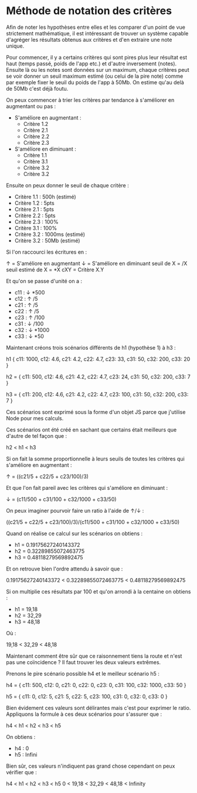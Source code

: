 # Méthode de notation des critères

Afin de noter les hypothèses entre elles et les comparer d'un point de vue strictement mathématique, il est intéressant de trouver un système capable d'agréger les résultats obtenus aux critères et d'en extraire une note unique.

Pour commencer, il y a certains critères qui sont pires plus leur résultat est haut (temps passé, poids de l'app etc.) et d'autre inversement (notes).\
Ensuite là ou les notes sont données sur un maximum, chaque critères peut se voir donner un seuil maximum estimé (ou celui de la pire note) comme par exemple fixer le seuil du poids de l'app à 50Mb. On estime qu'au delà de 50Mb c'est déjà foutu.

On peux commencer à trier les critères par tendance à s'améliorer en augmentant ou pas :

- S'améliore en augmentant :
  - Critère 1.2
  - Critère 2.1
  - Critère 2.2
  - Critère 2.3
- S'améliore en diminuant :
  - Critère 1.1
  - Critère 3.1
  - Critère 3.2
  - Critère 3.2

Ensuite on peux donner le seuil de chaque critère :

- Critère 1.1 : 500h (estimé)
- Critère 1.2 : 5pts
- Critère 2.1 : 5pts
- Critère 2.2 : 5pts
- Critère 2.3 : 100%
- Critère 3.1 : 100%
- Critère 3.2 : 1000ms (estimé)
- Critère 3.2 : 50Mb (estimé)

Si l'on raccourci les écritures en :

↑ = S'améliore en augmentant
↓ = S'améliore en diminuant
seuil de X = /X
seuil estimé de X = *X
cXY = Critère X.Y

Et qu'on se passe d'unité on a :

- c11 : ↓ *500
- c12 : ↑ /5
- c21 : ↑ /5
- c22 : ↑ /5
- c23 : ↑ /100
- c31 : ↓ /100
- c32 : ↓ *1000
- c33 : ↓ *50

Maintenant créons trois scénarios différents de h1 (hypothèse 1) à h3 :

h1 {
  c11: 1000,
  c12: 4.6,
  c21: 4.2,
  c22: 4.7,
  c23: 33,
  c31: 50,
  c32: 200,
  c33: 20
}

h2 = {
  c11: 500,
  c12: 4.6,
  c21: 4.2,
  c22: 4.7,
  c23: 24,
  c31: 50,
  c32: 200,
  c33: 7
}

h3 = {
  c11: 200,
  c12: 4.6,
  c21: 4.2,
  c22: 4.7,
  c23: 100,
  c31: 50,
  c32: 200,
  c33: 7
}

Ces scénarios sont exprimé sous la forme d'un objet JS parce que j'utilise Node pour mes calculs.

Ces scénarios ont été créé en sachant que certains était meilleurs que d'autre de tel façon que :

h2 < h1 < h3

Si on fait la somme proportionnelle à leurs seuils de toutes les critères qui s'améliore en augmentant :

↑ = ((c21/5 + c22/5 + c23/100)/3)

Et que l'on fait pareil avec les critères qui s'améliore en diminuant :

↓ = (c11/500 + c31/100 + c32/1000 + c33/50)

On peux imaginer pourvoir faire un ratio à l'aide de ↑/↓ :

((c21/5 + c22/5 + c23/100)/3)/(c11/500 + c31/100 + c32/1000 + c33/50)

Quand on réalise ce calcul sur les scénarios on obtiens :

- h1 = 0.19175627240143372
- h2 = 0.32289855072463775
- h3 = 0.48118279569892475

Et on retrouve bien l'ordre attendu à savoir que :

0.19175627240143372 < 0.32289855072463775 < 0.48118279569892475

Si on multiplie ces résultats par 100 et qu'on arrondi à la centaine on obtiens :

- h1 = 19,18
- h2 = 32,29
- h3 = 48,18

Où :

19,18 < 32,29 < 48,18

Maintenant comment être sûr que ce raisonnement tiens la route et n'est pas une coïncidence ? Il faut trouver les deux valeurs extrêmes.

Prenons le pire scénario possible h4 et le meilleur scénario h5 :

h4 = {
  c11: 500,
  c12: 0,
  c21: 0,
  c22: 0,
  c23: 0,
  c31: 100,
  c32: 1000,
  c33: 50
}

h5 = {
  c11: 0,
  c12: 5,
  c21: 5,
  c22: 5,
  c23: 100,
  c31: 0,
  c32: 0,
  c33: 0
}

Bien évidement ces valeurs sont délirantes mais c'est pour exprimer le ratio.
Appliquons la formule à ces deux scénarios pour s'assurer que :

h4 < h1 < h2 < h3 < h5

On obtiens :

- h4 : 0
- h5 : Infini

Bien sûr, ces valeurs n'indiquent pas grand chose cependant on peux vérifier que :

h4 < h1 < h2 < h3 < h5
0 < 19,18 < 32,29 < 48,18 < Infinity

